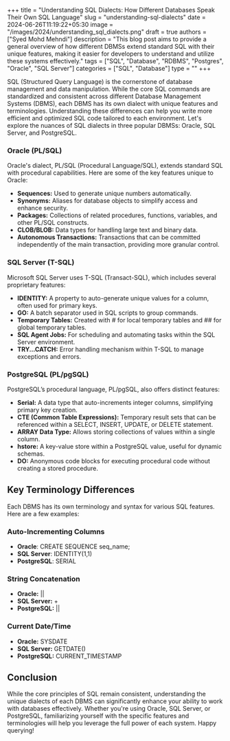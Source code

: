 +++
title = "Understanding SQL Dialects: How Different Databases Speak Their Own SQL Language"
slug = "understanding-sql-dialects"
date = 2024-06-26T11:19:22+05:30
image = "/images/2024/understanding_sql_dialects.png"
draft = true
authors = ["Syed Mohd Mehndi"]
description = "This blog post aims to provide a general overview of how different DBMSs extend standard SQL with their unique features, making it easier for developers to understand and utilize these systems effectively."
tags = ["SQL", "Database", "RDBMS", "Postgres", "Oracle", "SQL Server"]
categories = ["SQL", "Database"]
type = ""
+++

SQL (Structured Query Language) is the cornerstone of database management and data manipulation. While the core SQL commands are standardized and consistent across different Database Management Systems (DBMS), each DBMS has its own dialect with unique features and terminologies. Understanding these differences can help you write more efficient and optimized SQL code tailored to each environment. Let's explore the nuances of SQL dialects in three popular DBMSs: Oracle, SQL Server, and PostgreSQL.

### Oracle (PL/SQL)

Oracle's dialect, PL/SQL (Procedural Language/SQL), extends standard SQL with procedural capabilities. Here are some of the key features unique to Oracle:

- **Sequences:** Used to generate unique numbers automatically.
- **Synonyms:** Aliases for database objects to simplify access and enhance security.
- **Packages:** Collections of related procedures, functions, variables, and other PL/SQL constructs.
- **CLOB/BLOB:** Data types for handling large text and binary data.
- **Autonomous Transactions:** Transactions that can be committed independently of the main transaction, providing more granular control.

### SQL Server (T-SQL)

Microsoft SQL Server uses T-SQL (Transact-SQL), which includes several proprietary features:

- **IDENTITY:** A property to auto-generate unique values for a column, often used for primary keys.
- **GO:** A batch separator used in SQL scripts to group commands.
- **Temporary Tables:** Created with # for local temporary tables and ## for global temporary tables.
- **SQL Agent Jobs:** For scheduling and automating tasks within the SQL Server environment.
- **TRY...CATCH:** Error handling mechanism within T-SQL to manage exceptions and errors.

### PostgreSQL (PL/pgSQL)

PostgreSQL’s procedural language, PL/pgSQL, also offers distinct features:

- **Serial:** A data type that auto-increments integer columns, simplifying primary key creation.
- **CTE (Common Table Expressions):** Temporary result sets that can be referenced within a SELECT, INSERT, UPDATE, or DELETE statement.
- **ARRAY Data Type:** Allows storing collections of values within a single column.
- **hstore:** A key-value store within a PostgreSQL value, useful for dynamic schemas.
- **DO:** Anonymous code blocks for executing procedural code without creating a stored procedure.

## Key Terminology Differences

Each DBMS has its own terminology and syntax for various SQL features. Here are a few examples:

### Auto-Incrementing Columns

- **Oracle**: CREATE SEQUENCE seq_name;
- **SQL Server**: IDENTITY(1,1)
- **PostgreSQL**: SERIAL

### String Concatenation

- **Oracle:** ||
- **SQL Server:** +
- **PostgreSQL:** ||

### Current Date/Time

- **Oracle:** SYSDATE
- **SQL Server:** GETDATE()
- **PostgreSQL:** CURRENT_TIMESTAMP

## Conclusion

While the core principles of SQL remain consistent, understanding the unique dialects of each DBMS can significantly enhance your ability to work with databases effectively. Whether you're using Oracle, SQL Server, or PostgreSQL, familiarizing yourself with the specific features and terminologies will help you leverage the full power of each system. Happy querying!
